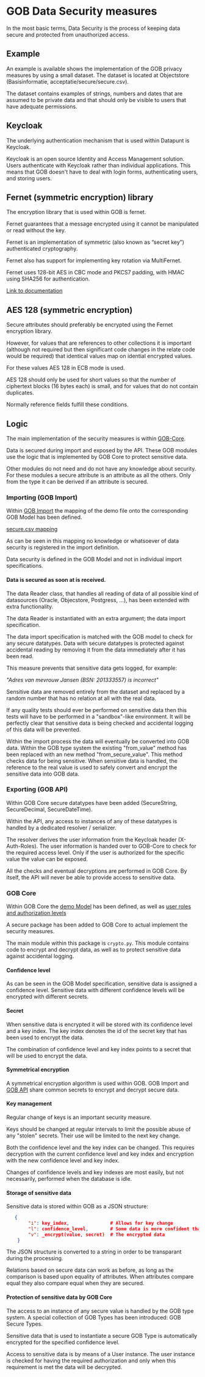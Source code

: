 # GOB Data Security measures

In the most basic terms, Data Security is the process of keeping data secure and protected from unauthorized access.

## Example

An example is available shows the implementation of the GOB privacy measures by using a
small dataset. The dataset is located at Objectstore (Basisinformatie, acceptatie/secure/secure.csv).

The dataset contains examples of strings, numbers and dates that are assumed to be private data
and that should only be visible to users that have adequate permissions.

## Keycloak

The underlying authentication mechanism that is used within Datapunt is Keycloak.

Keycloak is an open source Identity and Access Management solution.
Users authenticate with Keycloak rather than individual applications.
This means that GOB doesn't have to deal with login forms, authenticating users, and storing users.

## Fernet (symmetric encryption) library

The encryption library that is used within GOB is fernet.

Fernet guarantees that a message encrypted using it cannot be manipulated or read without the key.

Fernet is an implementation of symmetric (also known as “secret key”) authenticated cryptography.

Fernet also has support for implementing key rotation via MultiFernet.

Fernet uses 128-bit AES in CBC mode and PKCS7 padding, with HMAC using SHA256 for authentication.

[Link to documentation](https://cryptography.io/en/latest/fernet/)

## AES 128 (symmetric encryption)

Secure attributes should preferably be encrypted using the Fernet encryption library.

However, for values that are references to other collections it is important
(although not required but then significant code changes in the relate code would be required)
that identical values map on idential encrypted values.

For these values AES 128 in ECB mode is used.

AES 128 should only be used for short values so that the number of ciphertext blocks (16 bytes each) is small,
and for values that do not contain duplicates.

Normally reference fields fulfill these conditions.

## Logic

The main implementation of the security measures is within [GOB-Core](https://github.com/Amsterdam/GOB-Core).

Data is secured during import and exposed by the API.
These GOB modules use the logic that is implemented by GOB Core to protect sensitive data.

Other modules do not need and do not have any knowledge about security.
For these modules a secure attribute is an attribute as all the others.
Only from the type it can be derived if an attribute is secured.

### Importing (GOB Import)

Within [GOB Import](https://github.com/Amsterdam/GOB-Import) the mapping of the demo file onto the corresponding GOB Model has been defined.

[secure.csv mapping](https://github.com/Amsterdam/GOB-Config/blob/master/gobconfig/import_/data/secure.csv.json)

As can be seen in this mapping no knowledge or whatsoever of data security is registered in the import definition.

Data security is defined in the GOB Model and not in individual import specifications.

#### Data is secured as soon at is received.

The data Reader class, that handles all reading of data of all possible kind of datasources (Oracle, Objecstore, Postgress, ...),
has been extended with extra functionality.

The data Reader is instantiated with an extra argument; the data import specification.

The data import specification is matched with the GOB model to check for any secure datatypes.
Data with secure datatypes is protected against accidental reading by removing it from the data immediately after it has been read.

This measure prevents that sensitive data gets logged, for example:

_"Adres van mevrouw Jansen (BSN: 201333557) is incorrect"_

Sensitive data are removed entirely from the dataset and replaced by a random number that has no relation at all with the real data.

If any quality tests should ever be performed on sensitive data then this tests will have to be performed in a "sandbox"-like environment.
It will be perfectly clear that sensitive data is being checked and accidental logging of this data will be prevented.

Within the import process the data will eventually be converted into GOB data.
Within the GOB type system the existing "from_value" method has been replaced with an new method "from_secure_value".
This method checks data for being sensitive.
When sensitive data is handled, the reference to the real value is used to safely convert and encrypt the sensitive data into GOB data.

### Exporting (GOB API)

Within GOB Core secure datatypes have been added (SecureString, SecureDecimal, SecureDateTime).

Within the API, any access to instances of any of these datatypes is handled by a dedicated resolver / serializer.

The resolver derives the user information from the Keycloak header (X-Auth-Roles).
The user information is handed over to GOB-Core to check for the required access level.
Only if the user is authorized for the specific value the value can be exposed.

All the checks and eventual decryptions are performed in GOB Core.
By itself, the API will never be able to provide access to sensitive data.

### GOB Core

Within GOB Core the
[demo Model](https://github.com/Amsterdam/GOB-Core/blob/master/gobcore/model/gobmodel.json)
has been defined, as well as
[user roles and authorization levels](https://github.com/Amsterdam/GOB-Core/blob/master/gobcore/secure/config.py)

A secure package has been added to GOB Core to actual implement the security measures.

The main module within this package is `crypto.py`.
This module contains code to encrypt and decrypt data, as well as to protect sensitive data against accidental logging.

#### Confidence level

As can be seen in the GOB Model specification, sensitive data is assigned a confidence level.
Sensitive data with different confidence levels will be encrypted with different secrets.

#### Secret

When sensitive data is encrypted it will be stored with its confidence level and a key index.
The key index denotes the id of the secret key that has been used to encrypt the data.

The combination of confidence level and key index points to a secret that will be used to encrypt the data.

#### Symmetrical encryption

A symmetrical encryption algorithm is used within GOB.
GOB Import and [GOB API](https://github.com/Amsterdam/GOB-API) share common secrets to encrypt and decrypt secure data.

#### Key management

Regular change of keys is an important security measure.

Keys should be changed at regular intervals to limit the possible abuse of any "stolen" secrets.
Their use will be limited to the next key change.

Both the confidence level and the key index can be changed.
This requires decryption with the current confidence level and key index and
encryption with the new confidence level and key index.

Changes of confidence levels and key indexes are most easily, but not necessarily, performed when the database is idle.

#### Storage of sensitive data

Sensitive data is stored within GOB as a JSON structure:

```json
   {
        "i": key_index,               # Allows for key change
        "l": confidence_level,        # Some data is more confident that other data
        "v": _encrypt(value, secret)  # The encrypted data
    }
```

The JSON structure is converted to a string in order to be transparant during the processing.

Relations based on secure data can work as before, as long as the comparison is based upon equality of attributes.
When attributes compare equal they also compare equal when they are secured.

#### Protection of sensitive data by GOB Core

The access to an instance of any secure value is handled by the GOB type system.
A special collection of GOB Types has been introduced: GOB Secure Types.

Sensitive data that is used to instantiate a secure GOB Type is automatically encrypted for the
specified confidence level.

Access to sensitive data is by means of a User instance.
The user instance is checked for having the required authorization and only when this requirement is met the data will be decrypted.
